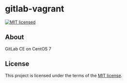 # gitlab-vagrant

[![MIT licensed](https://img.shields.io/badge/license-MIT-blue.svg)](https://raw.githubusercontent.com/wolffaxn/gitlab-vagrant/master/LICENSE)

## About

GitLab CE on CentOS 7

## License

This project is licensed under the terms of the [MIT license](LICENSE).
